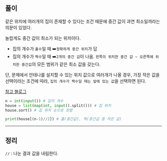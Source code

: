 ## 풀이

같은 위치에 여러개의 집이 존재할 수 있다는 조건 때문에 중간 값이 과연 최소일까라는 의문이 있었다.

놀랍게도 중간 값이 최소가 되는 위치이다.

- 집의 개수가 `홀수`일 때 ➡️`정확하게 중간 위치`가 답 <br>
- 집의 개수가 `짝수`일 때 ➡️`2개의 중간 값`이 나옴. `왼쪽의 위치한 중간 값 ~ 오른쪽에 위치한 중간값`의 모든 범위가 같은 최소 값을 갖는다.

단, 문제에서 안테나를 설치할 수 있는 위치 값으로 여러개가 나올 경우, 가장 작은 값을 선택이라는 조건에 따라,
`집의 개수가 짝수일 때는 앞에 있는 값`을 선택하면 된다.

[참고 블로그](https://on1ystar.github.io/algorithm/2021/02/22/Algorithm-10/)
<br>

```python
n = int(input()) # 집의 개수
house = list(map(int, input().split())) # 집 위치
house.sort() # 집 위치 순으로 정렬

print(house[(n-1)//2]) # 홀(중간값), 짝(중간값 중 작은 값)
```

<hr>

## 정리
`//` : 나눈 결과 값을 내림한다.